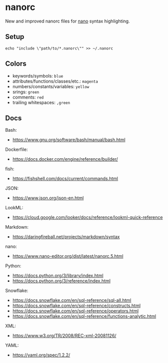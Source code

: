 # nanorc

New and improved nanorc files for [nano](https://www.nano-editor.org/) syntax highlighting.

## Setup

`echo "include \"path/to/*.nanorc\"" >> ~/.nanorc`

## Colors

- keywords/symbols: `blue`
- attributes/functions/classes/etc.: `magenta`
- numbers/constants/variables: `yellow`
- srings: `green`
- comments: `red`
- trailing whitespaces: `,green`

## Docs

Bash:
- https://www.gnu.org/software/bash/manual/bash.html

Dockerfile:
- https://docs.docker.com/engine/reference/builder/

fish:
- https://fishshell.com/docs/current/commands.html

JSON:
- https://www.json.org/json-en.html

LookML:
- https://cloud.google.com/looker/docs/reference/lookml-quick-reference

Markdown:
- https://daringfireball.net/projects/markdown/syntax

nano:
- https://www.nano-editor.org/dist/latest/nanorc.5.html

Python:
- https://docs.python.org/3/library/index.html
- https://docs.python.org/3/reference/index.html

Snowflake:
- https://docs.snowflake.com/en/sql-reference/sql-all.html
- https://docs.snowflake.com/en/sql-reference/constructs.html
- https://docs.snowflake.com/en/sql-reference/operators.html
- https://docs.snowflake.com/en/sql-reference/functions-analytic.html

XML:
- https://www.w3.org/TR/2008/REC-xml-20081126/

YAML:
- https://yaml.org/spec/1.2.2/

